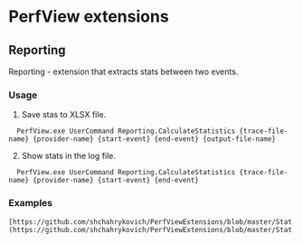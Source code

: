 # PerfView extensions

## Reporting

Reporting - extension that extracts stats between two events.

### Usage

1. Save stas to XLSX file.
```
  PerfView.exe UserCommand Reporting.CalculateStatistics {trace-file-name} {provider-name} {start-event} {end-event} {output-file-name}
```

2. Show stats in the log file.
```
  PerfView.exe UserCommand Reporting.CalculateStatistics {trace-file-name} {provider-name} {start-event} {end-event}
```

### Examples

    [https://github.com/shchahrykovich/PerfViewExtensions/blob/master/Stat.bat](https://github.com/shchahrykovich/PerfViewExtensions/blob/master/Stat.bat)    